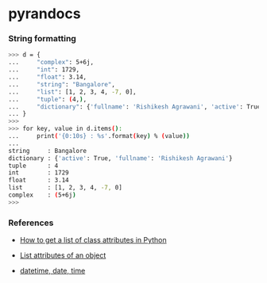 # pyrandocs

<h3 id='1'>String formatting</h3>

```bash
>>> d = {
...     "complex": 5+6j,
...     "int": 1729,
...     "float": 3.14,
...     "string": "Bangalore",
...     "list": [1, 2, 3, 4, -7, 0],
...     "tuple": (4,),
...     "dictionary": {'fullname': 'Rishikesh Agrawani', 'active': True}
... }
>>>
>>> for key, value in d.items():
...     print('{0:10s} : %s'.format(key) % (value))
... 
string     : Bangalore
dictionary : {'active': True, 'fullname': 'Rishikesh Agrawani'}
tuple      : 4
int        : 1729
float      : 3.14
list       : [1, 2, 3, 4, -7, 0]
complex    : (5+6j)
>>> 
```




<h3 id='references'>References</h3>

+ [How to get a list of class attributes in Python](https://www.blog.pythonlibrary.org/2013/01/11/how-to-get-a-list-of-class-attributes/)

+ [List attributes of an object](https://stackoverflow.com/questions/2675028/list-attributes-of-an-object)

+ [datetime, date, time](https://www.programiz.com/python-programming/datetime#example-difference-date)